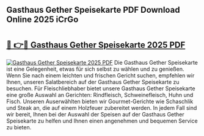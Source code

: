 ## Gasthaus Gether Speisekarte PDF Download Online 2025 iCrGo

# <h2><a href="http://gc9at6.nevu.top/?p=Gasthaus+Gether+Speisekarte">🔗 👉🔴 Gasthaus Gether Speisekarte 2025 PDF</a></h2>

[![Gasthaus Gether Speisekarte 2025 PDF](https://i.imgur.com/dBaPXMq.png)](http://gc9at6.nevu.top/?p=Gasthaus+Gether+Speisekarte)
Die Gasthaus Gether Speisekarte ist eine Gelegenheit, etwas für sich selbst zu wählen und zu genießen. Wenn Sie nach einem leichten und frischen Gericht suchen, empfehlen wir Ihnen, unseren Salatbereich auf der Gasthaus Gether Speisekarte zu besuchen. Für Fleischliebhaber bietet unsere Gasthaus Gether Speisekarte eine große Auswahl an Gerichten: Rindfleisch, Schweinefleisch, Huhn und Fisch. Unseren Auserwählten bieten wir Gourmet-Gerichte wie Schaschlik und Steak an, die auf einem Holzfeuer zubereitet werden. In jedem Fall sind wir bereit, Ihnen bei der Auswahl der Speisen auf der Gasthaus Gether Speisekarte zu helfen und Ihnen einen angenehmen und bequemen Service zu bieten.
